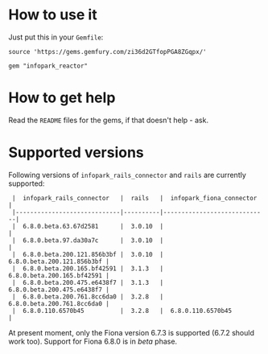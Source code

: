 # How to use it #
Just put this in your `Gemfile`:

    source 'https://gems.gemfury.com/zi36d2GTfopPGA8ZGqpx/'
    
    gem "infopark_reactor"

# How to get help #
Read the `README` files for the gems, if that doesn't help - ask.

# Supported versions #

Following versions of `infopark_rails_connector` and `rails` are currently supported:

     |  infopark_rails_connector   |  rails   |  infopark_fiona_connector   |
     |-----------------------------|----------|-----------------------------|
     |  6.8.0.beta.63.67d2581      |  3.0.10  |                             |
     |  6.8.0.beta.97.da30a7c      |  3.0.10  |                             |
     |  6.8.0.beta.200.121.856b3bf |  3.0.10  |  6.8.0.beta.200.121.856b3bf |
     |  6.8.0.beta.200.165.bf42591 |  3.1.3   |  6.8.0.beta.200.165.bf42591 |
     |  6.8.0.beta.200.475.e6438f7 |  3.1.3   |  6.8.0.beta.200.475.e6438f7 |
     |  6.8.0.beta.200.761.8cc6da0 |  3.2.8   |  6.8.0.beta.200.761.8cc6da0 |
     |  6.8.0.110.6570b45          |  3.2.8   |  6.8.0.110.6570b45          |

At present moment, only the Fiona version 6.7.3 is supported (6.7.2 should work too).
Support for Fiona 6.8.0 is in *beta* phase.